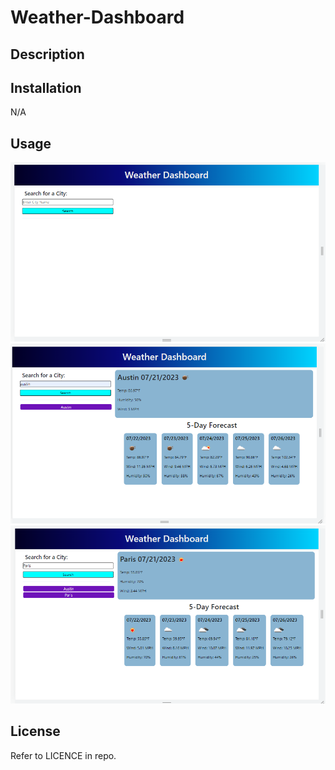 # Weather-Dashboard

## Description



## Installation

N/A

## Usage



![Home Page](assets/images/scwd1.png)
![Search 1](assets/images/scwd2.png)
![Search 2](assets/images/scwd3.png)

## License

Refer to LICENCE in repo.